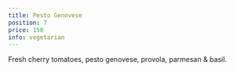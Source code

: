 ```yaml
---
title: Pesto Genovese
position: 7
price: 150
info: vegetarian
---
```


Fresh cherry tomatoes, pesto genovese, provola, parmesan & basil.
